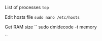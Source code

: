 [tags]: <> (linux, processes)
List of processes
``
top
``

[tags-end]: <>

[tags]: <> (linux, edit hosts)
Edit hosts file
``
sudo nano /etc/hosts
``

[tags-end]: <>

[tags]: <> (linux, memory size)
Get RAM size
``
sudo dmidecode -t memory

``

[tags-end]: <>
